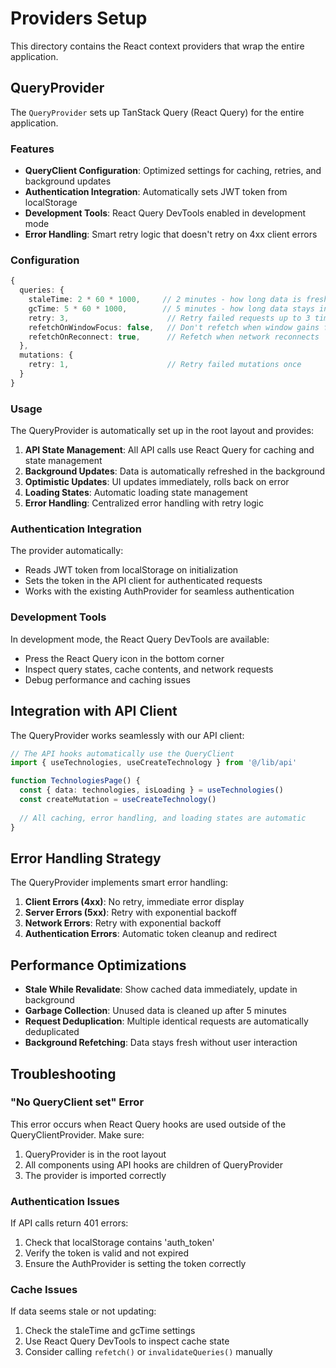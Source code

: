 # Providers Setup

This directory contains the React context providers that wrap the entire application.

## QueryProvider

The `QueryProvider` sets up TanStack Query (React Query) for the entire application.

### Features

- **QueryClient Configuration**: Optimized settings for caching, retries, and background updates
- **Authentication Integration**: Automatically sets JWT token from localStorage
- **Development Tools**: React Query DevTools enabled in development mode
- **Error Handling**: Smart retry logic that doesn't retry on 4xx client errors

### Configuration

```typescript
{
  queries: {
    staleTime: 2 * 60 * 1000,     // 2 minutes - how long data is fresh
    gcTime: 5 * 60 * 1000,        // 5 minutes - how long data stays in cache
    retry: 3,                      // Retry failed requests up to 3 times
    refetchOnWindowFocus: false,   // Don't refetch when window gains focus
    refetchOnReconnect: true,      // Refetch when network reconnects
  },
  mutations: {
    retry: 1,                      // Retry failed mutations once
  }
}
```

### Usage

The QueryProvider is automatically set up in the root layout and provides:

1. **API State Management**: All API calls use React Query for caching and state management
2. **Background Updates**: Data is automatically refreshed in the background
3. **Optimistic Updates**: UI updates immediately, rolls back on error
4. **Loading States**: Automatic loading state management
5. **Error Handling**: Centralized error handling with retry logic

### Authentication Integration

The provider automatically:
- Reads JWT token from localStorage on initialization
- Sets the token in the API client for authenticated requests
- Works with the existing AuthProvider for seamless authentication

### Development Tools

In development mode, the React Query DevTools are available:
- Press the React Query icon in the bottom corner
- Inspect query states, cache contents, and network requests
- Debug performance and caching issues

## Integration with API Client

The QueryProvider works seamlessly with our API client:

```typescript
// The API hooks automatically use the QueryClient
import { useTechnologies, useCreateTechnology } from '@/lib/api'

function TechnologiesPage() {
  const { data: technologies, isLoading } = useTechnologies()
  const createMutation = useCreateTechnology()
  
  // All caching, error handling, and loading states are automatic
}
```

## Error Handling Strategy

The QueryProvider implements smart error handling:

1. **Client Errors (4xx)**: No retry, immediate error display
2. **Server Errors (5xx)**: Retry with exponential backoff
3. **Network Errors**: Retry with exponential backoff
4. **Authentication Errors**: Automatic token cleanup and redirect

## Performance Optimizations

- **Stale While Revalidate**: Show cached data immediately, update in background
- **Garbage Collection**: Unused data is cleaned up after 5 minutes
- **Request Deduplication**: Multiple identical requests are automatically deduplicated
- **Background Refetching**: Data stays fresh without user interaction

## Troubleshooting

### "No QueryClient set" Error

This error occurs when React Query hooks are used outside of the QueryClientProvider. Make sure:

1. QueryProvider is in the root layout
2. All components using API hooks are children of QueryProvider
3. The provider is imported correctly

### Authentication Issues

If API calls return 401 errors:

1. Check that localStorage contains 'auth_token'
2. Verify the token is valid and not expired
3. Ensure the AuthProvider is setting the token correctly

### Cache Issues

If data seems stale or not updating:

1. Check the staleTime and gcTime settings
2. Use React Query DevTools to inspect cache state
3. Consider calling `refetch()` or `invalidateQueries()` manually
